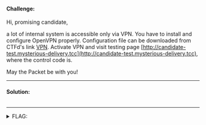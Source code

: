 #### Challenge:

Hi, promising candidate, 

a lot of internal system is accessible only via VPN. You have to install and configure OpenVPN properly. Configuration file can be downloaded from  CTFd's link [VPN](https://www.thecatch.cz/vpn). Activate VPN and visit testing page [http://candidate-test.mysterious-delivery.tcc](http://candidate-test.mysterious-delivery.tcc), where the control code is.
 
May the Packet be with you!

---

#### Solution:

```bash
```

---

<details><summary>FLAG:</summary>

```
FLAG{kBXt-jdGI-EwwT-6pfp}
```

</details>
<br/>

